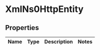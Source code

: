 
# XmlNs0HttpEntity

## Properties
Name | Type | Description | Notes
------------ | ------------- | ------------- | -------------



